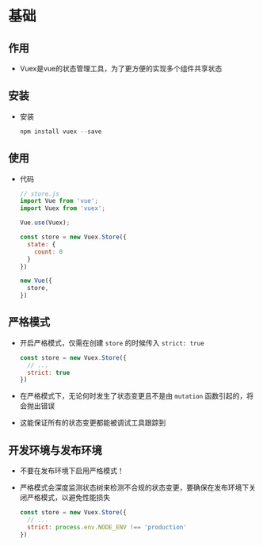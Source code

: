 # 基础

## 作用

+ Vuex是vue的状态管理工具，为了更方便的实现多个组件共享状态

## 安装

+ 安装

  ```js
  npm install vuex --save
  ```

## 使用

+ 代码

  ```js
  // store.js
  import Vue from 'vue';
  import Vuex from 'vuex';

  Vue.use(Vuex);

  const store = new Vuex.Store({
    state: {
      count: 0
    }
  })

  new Vue({
    store,
  })
  ```

## 严格模式

+ 开启严格模式，仅需在创建  `store` 的时候传入 `strict: true`

  ```js
  const store = new Vuex.Store({
    // ...
    strict: true
  })
  ```

+ 在严格模式下，无论何时发生了状态变更且不是由 `mutation` 函数引起的，将会抛出错误

+ 这能保证所有的状态变更都能被调试工具跟踪到

## 开发环境与发布环境

+ 不要在发布环境下启用严格模式！

+ 严格模式会深度监测状态树来检测不合规的状态变更，要确保在发布环境下关闭严格模式，以避免性能损失

  ```js
  const store = new Vuex.Store({
    // ...
    strict: process.env.NODE_ENV !== 'production'
  })
  ```
